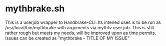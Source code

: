 mythbrake.sh
============

This is a userjob wrapper to Handbrake-CLI.   Its intened uses is to be run as /usr/local/bin/mythbrake with arguments via mythtv user job.  This is still rather rough but meets my needs, will be improved upon as time permits.  Issues can be created as "mythbrake - TITLE OF MY ISSUE"
